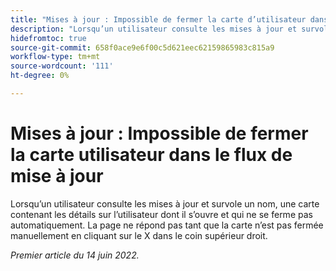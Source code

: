 ```yaml
---
title: "Mises à jour : Impossible de fermer la carte d’utilisateur dans le flux de mise à jour"
description: "Lorsqu’un utilisateur consulte les mises à jour et survole un nom, une carte contenant des informations sur l’utilisateur dont il s’ouvre et qui ne se ferme pas automatiquement. La page ne répond pas tant que la carte n’est pas fermée manuellement en cliquant sur le X dans le coin supérieur droit."
hidefromtoc: true
source-git-commit: 658f0ace9e6f00c5d621eec62159865983c815a9
workflow-type: tm+mt
source-wordcount: '111'
ht-degree: 0%

---
```



# Mises à jour : Impossible de fermer la carte utilisateur dans le flux de mise à jour

Lorsqu’un utilisateur consulte les mises à jour et survole un nom, une carte contenant les détails sur l’utilisateur dont il s’ouvre et qui ne se ferme pas automatiquement. La page ne répond pas tant que la carte n’est pas fermée manuellement en cliquant sur le X dans le coin supérieur droit.

_Premier article du 14 juin 2022._

